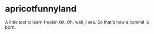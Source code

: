 # apricotfunnyland
A little test to learn freakin Git.
Oh, well, I see. So that's how a commit is born.
